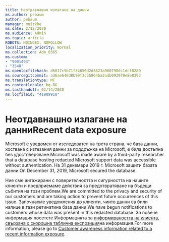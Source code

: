 ```yaml
---
title: Неотдавнашно излагане на данни
ms.author: pebaum
author: pebaum
manager: mnirkhe
ms.date: 2/12/2020
ms.audience: Admin
ms.topic: article
ROBOTS: NOINDEX, NOFOLLOW
localization_priority: Normal
ms.collection: Adm_O365
ms.custom:
- "9001493"
- "3548"
ms.openlocfilehash: d6017c9b71f34856d2d3823a960798dc1dcf8280
ms.sourcegitcommit: ad6ae646d8b99f3c3b864ba3adb093970e8e8393
ms.translationtype: MT
ms.contentlocale: bg-BG
ms.lasthandoff: 02/14/2020
ms.locfileid: "41989910"
---
```

# <a name="recent-data-exposure"></a><span data-ttu-id="d9ae2-102">Неотдавнашно излагане на данни</span><span class="sxs-lookup"><span data-stu-id="d9ae2-102">Recent data exposure</span></span>

<span data-ttu-id="d9ae2-103">Microsoft е уведомен от изследовател на трета страна, че база данни, хоствана с изтезания данни за поддръжка на Microsoft, е била достъпна без удостоверяване.</span><span class="sxs-lookup"><span data-stu-id="d9ae2-103">Microsoft was made aware by a third-party researcher that a database hosting redacted Microsoft support data was accessible without authentication.</span></span> <span data-ttu-id="d9ae2-104">На 31 декември 2019 г. Microsoft защити базата данни.</span><span class="sxs-lookup"><span data-stu-id="d9ae2-104">On December 31, 2019, Microsoft secured the database.</span></span>

<span data-ttu-id="d9ae2-105">Ние сме ангажирани с поверителността и сигурността на нашите клиенти и предприемаме действия за предотвратяване на бъдещи събития на този проблем.</span><span class="sxs-lookup"><span data-stu-id="d9ae2-105">We are committed to the privacy and security of our customers and are taking action to prevent future occurrences of this issue.</span></span> <span data-ttu-id="d9ae2-106">Започнахме уведомления до клиенти, чиито данни са били налице в тази ретинатина база данни.</span><span class="sxs-lookup"><span data-stu-id="d9ae2-106">We have begun notifications to customers whose data was present in this redacted database.</span></span> <span data-ttu-id="d9ae2-107">За повече информация посетете Информацията за [информираността на клиента, свързана с скорошна таблична експозиция](https://aka.ms/privacyinfo)на информация.</span><span class="sxs-lookup"><span data-stu-id="d9ae2-107">For more information, please go to [Customer awareness information related to a recent information exposure](https://aka.ms/privacyinfo).</span></span>
